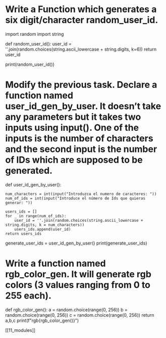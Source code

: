  # Write a Function which generates a six digit/character random_user_id.

import random
import string

def random_user_id():
    user_id = ''.join(random.choices(string.ascii_lowercase + string.digits, k=6))
    return user_id

print(random_user_id())

# Modify the previous task. Declare a function named user_id_gen_by_user. It doesn’t take any parameters but it takes two inputs using input(). One of the inputs is the number of characters and the second input is the number of IDs which are supposed to be generated.

def user_id_gen_by_user():
    
    num_characters = int(input("Introduzca el numero de caracteres: "))
    num_of_ids = int(input("Introduce el número de Ids que quieras generar: "))
    
    users_ids = []
    for _ in range(num_of_ids):
        user_id = ''.join(random.choices(string.ascii_lowercase + string.digits, k = num_characters))
        users_ids.append(user_id)
    return users_ids

generate_user_ids = user_id_gen_by_user()
print(generate_user_ids)


# Write a function named rgb_color_gen. It will generate rgb colors (3 values ranging from 0 to 255 each).


def rgb_color_gen():
    a = random.choice(range(0, 256))
    b = random.choice(range(0, 256))
    c = random.choice(range(0, 256))
    return a,b,c
print(f"rgb{rgb_color_gen()}")

[[11_modules]]